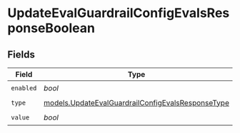 # UpdateEvalGuardrailConfigEvalsResponseBoolean


## Fields

| Field                                                                                                        | Type                                                                                                         | Required                                                                                                     | Description                                                                                                  |
| ------------------------------------------------------------------------------------------------------------ | ------------------------------------------------------------------------------------------------------------ | ------------------------------------------------------------------------------------------------------------ | ------------------------------------------------------------------------------------------------------------ |
| `enabled`                                                                                                    | *bool*                                                                                                       | :heavy_check_mark:                                                                                           | N/A                                                                                                          |
| `type`                                                                                                       | [models.UpdateEvalGuardrailConfigEvalsResponseType](../models/updateevalguardrailconfigevalsresponsetype.md) | :heavy_check_mark:                                                                                           | N/A                                                                                                          |
| `value`                                                                                                      | *bool*                                                                                                       | :heavy_check_mark:                                                                                           | N/A                                                                                                          |
